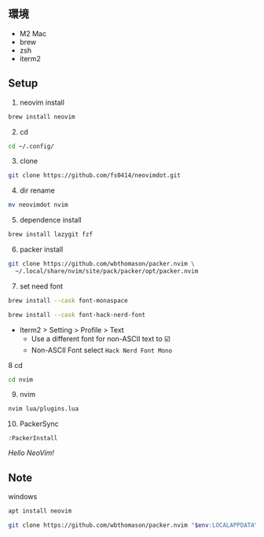 ## 環境
- M2 Mac
- brew
- zsh
- iterm2

## Setup
1. neovim install
```bash
brew install neovim
```

2. cd
```bash
cd ~/.config/
```

3. clone
```bash
git clone https://github.com/fs0414/neovimdot.git
```

4. dir rename
```bash
mv neovimdot nvim
```

5. dependence install
```bash
brew install lazygit fzf
```

6. packer install
```bash
git clone https://github.com/wbthomason/packer.nvim \
  ~/.local/share/nvim/site/pack/packer/opt/packer.nvim
```

7. set need font
```bash
brew install --cask font-monaspace
```

```bash
brew install --cask font-hack-nerd-font
```

- Iterm2 > Setting > Profile > Text
  - Use a different font for non-ASCII text to ☑️
  - Non-ASCII Font select `Hack Nerd Font Mono`

8 cd
```bash
cd nvim
```

9. nvim
```bash
nvim lua/plugins.lua
```

10. PackerSync
```vim
:PackerInstall
```

*Hello NeoVim!*

## Note
windows
```bash
apt install neovim
```

```sh
git clone https://github.com/wbthomason/packer.nvim "$env:LOCALAPPDATA\nvim-data\site\pack\packer\start\packer.nvim"
```
